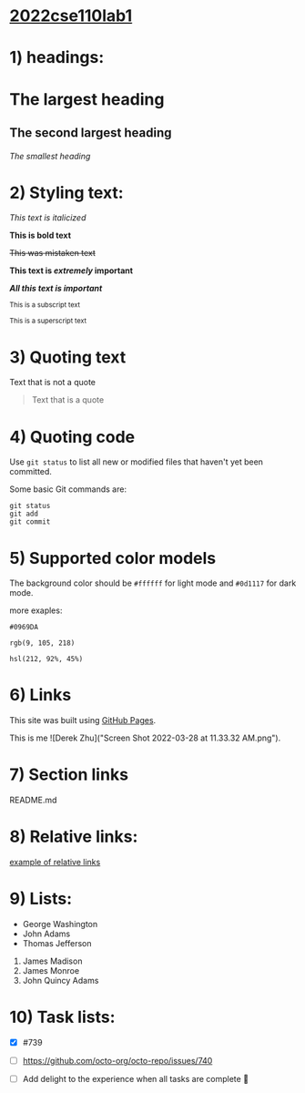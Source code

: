 # [2022cse110lab1](https://github.com/daz005/2022cse110lab1)

# 1) headings:
# The largest heading
## The second largest heading
###### The smallest heading


# 2) Styling text:

*This text is italicized*

**This is bold text**

~~This was mistaken text~~

**This text is _extremely_ important**

***All this text is important***

<sub>This is a subscript text</sub>

<sup>This is a superscript text</sup>


# 3) Quoting text

Text that is not a quote

> Text that is a quote


# 4) Quoting code

Use `git status` to list all new or modified files that haven't yet been committed.

Some basic Git commands are:
```
git status
git add
git commit
```

# 5) Supported color models

The background color should be `#ffffff` for light mode and `#0d1117` for dark mode.

more exaples: 

`#0969DA`

`rgb(9, 105, 218)`

`hsl(212, 92%, 45%)`

# 6) Links

This site was built using [GitHub Pages](https://pages.github.com/).

This is me ![Derek Zhu]("Screen Shot 2022-03-28 at 11.33.32 AM.png").

# 7) Section links

README.md

# 8) Relative links:

[example of relative links](./README.md)

# 9) Lists:

- George Washington
- John Adams
- Thomas Jefferson

1. James Madison
2. James Monroe
3. John Quincy Adams

# 10) Task lists:

- [x] #739
- [ ] https://github.com/octo-org/octo-repo/issues/740
- [ ] Add delight to the experience when all tasks are complete :tada:






